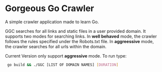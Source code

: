 # Gorgeous Go Crawler
A simple crawler application made to learn Go.

GGC searches for all links and static files in a user provided domain.
It supports two modes for searching links. In **well behaved** mode, the crawler follows the rules specified under the Robots.txt file. In **aggreessive** mode, the crawler searches for all urls within the domain.

Current Version only support **aggressive** mode. To run type:

```bash
 go build && ./GGC [LIST OF DOMAIN NAMES] [DURATION]
```
